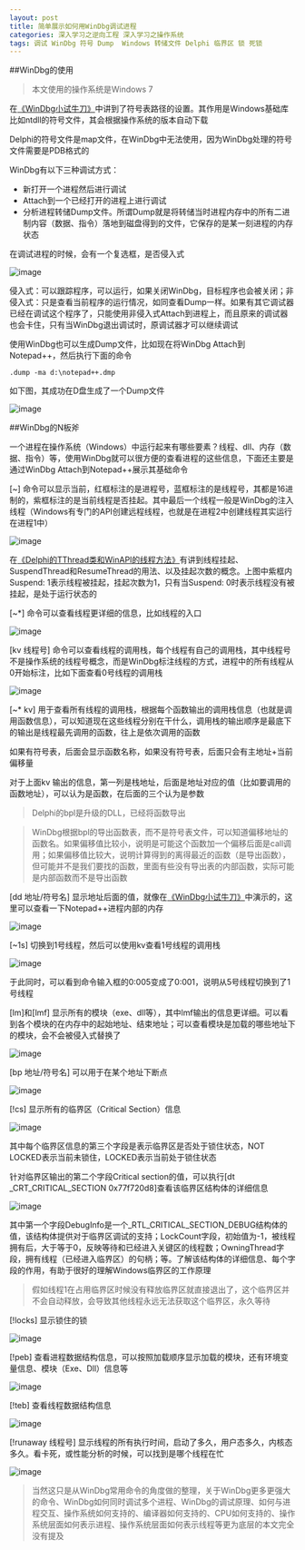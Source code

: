 ```yaml
---
layout: post
title: 简单展示如何用WinDbg调试进程
categories: 深入学习之逆向工程 深入学习之操作系统
tags: 调试 WinDbg 符号 Dump  Windows 转储文件 Delphi 临界区 锁 死锁
---
```


##WinDbg的使用

>本文使用的操作系统是Windows 7

在[《WinDbg小试牛刀》](http://www.xumenger.com/windbg-20170214/)中讲到了符号表路径的设置。其作用是Windows基础库比如ntdll的符号文件，其会根据操作系统的版本自动下载

Delphi的符号文件是map文件，在WinDbg中无法使用，因为WinDbg处理的符号文件需要是PDB格式的

WinDbg有以下三种调试方式：

* 新打开一个进程然后进行调试
* Attach到一个已经打开的进程上进行调试
* 分析进程转储Dump文件。所谓Dump就是将转储当时进程内存中的所有二进制内容（数据、指令）落地到磁盘得到的文件，它保存的是某一刻进程的内存状态

在调试进程的时候，会有一个复选框，是否侵入式

![image](../media/image/2017-02-17/01.png)

侵入式：可以跟踪程序，可以运行，如果关闭WinDbg，目标程序也会被关闭；非侵入式：只是查看当前程序的运行情况，如同查看Dump一样。如果有其它调试器已经在调试这个程序了，只能使用非侵入式Attach到进程上，而且原来的调试器也会卡住，只有当WinDbg退出调试时，原调试器才可以继续调试

使用WinDbg也可以生成Dump文件，比如现在将WinDbg Attach到Notepad++，然后执行下面的命令

```
.dump -ma d:\notepad++.dmp
```

如下图，其成功在D盘生成了一个Dump文件

![image](../media/image/2017-02-17/02.png)

##WinDbg的N板斧

一个进程在操作系统（Windows）中运行起来有哪些要素？线程、dll、内存（数据、指令）等，使用WinDbg就可以很方便的查看进程的这些信息，下面还主要是通过WinDbg Attach到Notepad++展示其基础命令

[~] 命令可以显示当前，红框标注的是进程号，蓝框标注的是线程号，其都是16进制的，紫框标注的是当前线程是否挂起。其中最后一个线程一般是WinDbg的注入线程（Windows有专门的API创建远程线程，也就是在进程2中创建线程其实运行在进程1中）

![image](../media/image/2017-02-17/03.png)

在[《Delphi的TThread类和WinAPI的线程方法》](http://www.xumenger.com/delphi-winapi-thread-20160516/)有讲到线程挂起、SuspendThread和ResumeThread的用法、以及挂起次数的概念。上图中紫框内Suspend: 1表示线程被挂起，挂起次数为1，只有当Suspend: 0时表示线程没有被挂起，是处于运行状态的

[~\*] 命令可以查看线程更详细的信息，比如线程的入口

![image](../media/image/2017-02-17/04.png)

[kv 线程号] 命令可以查看线程的调用栈，每个线程有自己的调用栈，其中线程号不是操作系统的线程号概念，而是WinDbg标注线程的方式，进程中的所有线程从0开始标注，比如下面查看0号线程的调用栈

![image](../media/image/2017-02-17/05.png)

[~* kv] 用于查看所有线程的调用栈，根据每个函数输出的调用栈信息（也就是调用函数信息），可以知道现在这些线程分别在干什么，调用栈的输出顺序是最底下的输出是线程最先调用的函数，往上是依次调用的函数

如果有符号表，后面会显示函数名称，如果没有符号表，后面只会有主地址+当前偏移量

对于上面kv 输出的信息，第一列是栈地址，后面是地址对应的值（比如要调用的函数地址），可以认为是函数，在后面的三个认为是参数

>Delphi的bpl是升级的DLL，已经将函数导出

>WinDbg根据bpl的导出函数表，而不是符号表文件，可以知道偏移地址的函数名。如果偏移值比较小，说明是可能这个函数加一个偏移后面是call调用；如果偏移值比较大，说明计算得到的离得最近的函数（是导出函数），但可能并不是我们要找的函数，里面有些没有导出表的内部函数，实际可能是内部函数而不是导出函数

[dd 地址/符号名] 显示地址后面的值，就像在[《WinDbg小试牛刀》](http://www.xumenger.com/windbg-20170214/)中演示的，这里可以查看一下Notepad++进程内部的内存

![image](../media/image/2017-02-17/06.png)

[~1s] 切换到1号线程，然后可以使用kv查看1号线程的调用栈

![image](../media/image/2017-02-17/07.png)

于此同时，可以看到命令输入框的0:005变成了0:001，说明从5号线程切换到了1号线程

[lm]和[lmf] 显示所有的模块（exe、dll等），其中lmf输出的信息更详细。可以看到各个模块的在内存中的起始地址、结束地址；可以查看模块是加载的哪些地址下的模块，会不会被侵入式替换了

![image](../media/image/2017-02-17/08.png)

[bp 地址/符号名] 可以用于在某个地址下断点

![image](../media/image/2017-02-17/09.png)

[!cs] 显示所有的临界区（Critical Section）信息

![image](../media/image/2017-02-17/10.png)

其中每个临界区信息的第三个字段是表示临界区是否处于锁住状态，NOT LOCKED表示当前未锁住，LOCKED表示当前处于锁住状态

针对临界区输出的第二个字段Critical section的值，可以执行[dt \_CRT\_CRITICAL\_SECTION 0x77f720d8]查看该临界区结构体的详细信息

![image](../media/image/2017-02-17/11.png)

其中第一个字段DebugInfo是一个\_RTL\_CRITICAL\_SECTION\_DEBUG结构体的值，该结构体提供对于临界区调试的支持；LockCount字段，初始值为-1，被线程拥有后，大于等于0，反映等待和已经进入关键区的线程数；OwningThread字段，拥有线程（已经进入临界区）的句柄；等。了解该结构体的详细信息、每个字段的作用，有助于很好的理解Windows临界区的工作原理

>假如线程1在占用临界区时候没有释放临界区就直接退出了，这个临界区并不会自动释放，会导致其他线程永远无法获取这个临界区，永久等待

[!locks] 显示锁住的锁

![image](../media/image/2017-02-17/12.png)

[!peb] 查看进程数据结构信息，可以按照加载顺序显示加载的模块，还有环境变量信息、模块（Exe、Dll）信息等

![image](../media/image/2017-02-17/13.png)

[!teb] 查看线程数据结构信息

![image](../media/image/2017-02-17/14.png)

[!runaway 线程号] 显示线程的所有执行时间，启动了多久，用户态多久，内核态多久。看卡死，或性能分析的时候，可以找到是哪个线程在忙

![image](../media/image/2017-02-17/15.png)

>当然这只是从WinDbg常用命令的角度做的整理，关于WinDbg更多更强大的命令、WinDbg如何同时调试多个进程、WinDbg的调试原理、如何与进程交互、操作系统如何支持的、编译器如何支持的、CPU如何支持的、操作系统层面如何表示进程、操作系统层面如何表示线程等更为底层的本文完全没有提及
